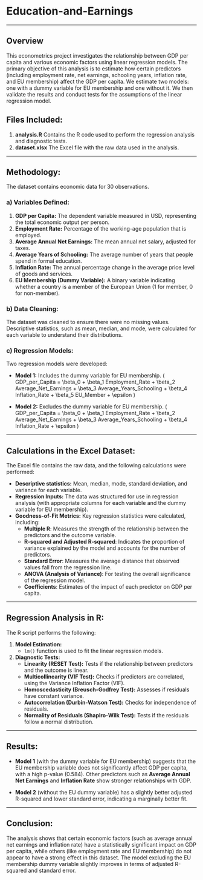 # Education-and-Earnings

---

## Overview
This econometrics project investigates the relationship between GDP per capita and various economic factors using linear regression models. The primary objective of this analysis is to estimate how certain predictors (including employment rate, net earnings, schooling years, inflation rate, and EU membership) affect the GDP per capita. We estimate two models: one with a dummy variable for EU membership and one without it. We then validate the results and conduct tests for the assumptions of the linear regression model.

## Files Included:
1. **analysis.R** Contains the R code used to perform the regression analysis and diagnostic tests.
2. **dataset.xlsx** The Excel file with the raw data used in the analysis.

---

## Methodology:
The dataset contains economic data for 30 observations.

### a) Variables Defined:
1. **GDP per Capita:** The dependent variable measured in USD, representing the total economic output per person.
2. **Employment Rate:** Percentage of the working-age population that is employed.
3. **Average Annual Net Earnings:** The mean annual net salary, adjusted for taxes.
4. **Average Years of Schooling:** The average number of years that people spend in formal education.
5. **Inflation Rate:** The annual percentage change in the average price level of goods and services.
6. **EU Membership (Dummy Variable):** A binary variable indicating whether a country is a member of the European Union (1 for member, 0 for non-member).

### b) Data Cleaning:
The dataset was cleaned to ensure there were no missing values. Descriptive statistics, such as mean, median, and mode, were calculated for each variable to understand their distributions.

### c) Regression Models:
Two regression models were developed:
- **Model 1:** Includes the dummy variable for EU membership.
 \( GDP\_per\_Capita = \beta_0 + \beta_1 Employment\_Rate + \beta_2 Average\_Net\_Earnings + \beta_3 Average\_Years\_Schooling + \beta_4 Inflation\_Rate + \beta_5 EU\_Member + \epsilon \)

- **Model 2:** Excludes the dummy variable for EU membership.
\( GDP\_per\_Capita = \beta_0 + \beta_1 Employment\_Rate + \beta_2 Average\_Net\_Earnings + \beta_3 Average\_Years\_Schooling + \beta_4 Inflation\_Rate + \epsilon \)
   
---

## Calculations in the Excel Dataset:
The Excel file contains the raw data, and the following calculations were performed:
- **Descriptive statistics:** Mean, median, mode, standard deviation, and variance for each variable.
- **Regression Inputs:** The data was structured for use in regression analysis (with appropriate columns for each variable and the dummy variable for EU membership).
- **Goodness-of-Fit Metrics:** Key regression statistics were calculated, including:
  - **Multiple R**: Measures the strength of the relationship between the predictors and the outcome variable.
  - **R-squared and Adjusted R-squared**: Indicates the proportion of variance explained by the model and accounts for the number of predictors.
  - **Standard Error**: Measures the average distance that observed values fall from the regression line.
  - **ANOVA (Analysis of Variance)**: For testing the overall significance of the regression model.
  - **Coefficients**: Estimates of the impact of each predictor on GDP per capita.

---

## Regression Analysis in R:
The R script performs the following:
1. **Model Estimation:**
   - `lm()` function is used to fit the linear regression models.
2. **Diagnostic Tests:**
   - **Linearity (RESET Test):** Tests if the relationship between predictors and the outcome is linear.
   - **Multicollinearity (VIF Test):** Checks if predictors are correlated, using the Variance Inflation Factor (VIF).
   - **Homoscedasticity (Breusch-Godfrey Test):** Assesses if residuals have constant variance.
   - **Autocorrelation (Durbin-Watson Test):** Checks for independence of residuals.
   - **Normality of Residuals (Shapiro-Wilk Test):** Tests if the residuals follow a normal distribution.

---

## Results:
- **Model 1** (with the dummy variable for EU membership) suggests that the EU membership variable does not significantly affect GDP per capita, with a high p-value (0.584). Other predictors such as **Average Annual Net Earnings** and **Inflation Rate** show stronger relationships with GDP.
  
- **Model 2** (without the EU dummy variable) has a slightly better adjusted R-squared and lower standard error, indicating a marginally better fit.
  
---

## Conclusion:
The analysis shows that certain economic factors (such as average annual net earnings and inflation rate) have a statistically significant impact on GDP per capita, while others (like employment rate and EU membership) do not appear to have a strong effect in this dataset. The model excluding the EU membership dummy variable slightly improves in terms of adjusted R-squared and standard error.
